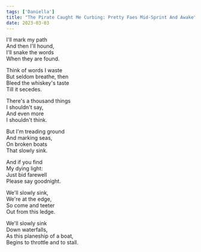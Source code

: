 ```yaml
---  
tags: ['Daniella']  
title: "The Pirate Caught Me Curbing: Pretty Faes Mid-Sprint And Awake"  
date: 2023-03-03  
---
```


I'll mark my path  
And then I'll hound,  
I'll snake the words  
When they are found.

Think of words I waste  
But seldom breathe, then  
Bleed the whiskey's taste  
Till it secedes.

There's a thousand things  
I shouldn't say,  
And even more  
I shouldn't think.

But I'm treading ground  
And marking seas,  
On broken boats  
That slowly sink.

And if you find  
My dying light:  
Just bid farewell  
Please say goodnight.

We'll slowly sink,  
We're at the edge,  
So come and teeter  
Out from this ledge.

We'll slowly sink  
Down waterfalls,  
As this planeship of a boat,  
Begins to throttle and to stall.
